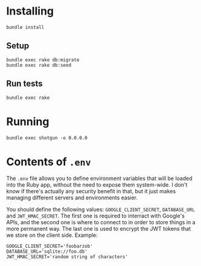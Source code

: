 # Installing

    bundle install

## Setup

    bundle exec rake db:migrate
    bundle exec rake db:seed

## Run tests

    bundle exec rake

# Running

    bundle exec shotgun -o 0.0.0.0

# Contents of `.env`

The `.env` file allows you to define environment variables that will be loaded
into the Ruby app, without the need to expose them system-wide. I don't know if
there's actually any security benefit in that, but it just makes managing
different servers and environments easier.

You should define the following values: `GOOGLE_CLIENT_SECRET`, `DATABASE_URL`
and `JWT_HMAC_SECRET`. The first one is required to interract with Google's
APIs, and the second one is where to connect to in order to store things in a
more permanent way. The last one is used to encrypt the JWT tokens that we
store on the client side. Example:

    GOOGLE_CLIENT_SECRET='foobarzob'
    DATABASE_URL='sqlite://foo.db'
    JWT_HMAC_SECRET='random string of characters'
